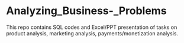 # Analyzing_Business-_Problems
This repo contains SQL codes and Excel/PPT presentation of tasks on product analysis, marketing analysis, payments/monetization analysis. 
